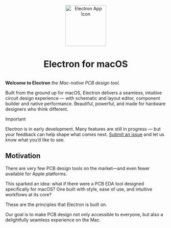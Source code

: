 <p align="center">
  <img width="128" alt="Electron App Icon" src="https://github.com/user-attachments/assets/2eeaa993-5adb-4188-9a6a-b1cddc8d439d" />
  <h1 align="center">Electron for macOS</h1>
</p>

<p align="center">
  <a aria-label="Follow Electron on X" href="https://x.com/electron_app" target="_blank">
    <img alt="" src="https://img.shields.io/badge/Follow_@electron_app-black.svg?style=flat&logo=X">
  </a>
</p>

<p><b>Welcome to Electron</b> <i>the Mac-native PCB design tool.</i></p>
<p>Built from the ground up for macOS, Electron delivers a seamless, intuitive circuit design experience — with schematic and layout editor, component builder and native performance. Beautiful, powerful, and made for hardware designers who think different.</p>

> [!IMPORTANT]
> Electron is in early development. Many features are still in progress — but your feedback can help shape what comes next. [Submit an issue](https://github.com/x33025/Electron/issues) and let us know what you’d like to see.

## Motivation

There are very few PCB design tools on the market—and even fewer available for Apple platforms.

This sparked an idea: what if there were a PCB EDA tool designed specifically for macOS? One built with style, ease of use, and intuitive workflows at its core?

These are the principles that Electron is built on.

Our goal is to make PCB design not only accessible to everyone, but also a delightfully seamless experience on the Mac.
